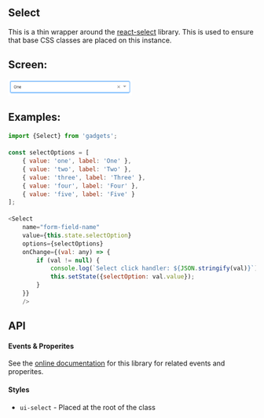 <a name="module_Select"></a>

## Select
This is a thin wrapper around the [react-select](https://www.npmjs.com/package/react-select)
library.  This is used to ensure that base CSS classes are placed
on this instance.

## Screen:
<img src="https://github.com/jmquigley/gadgets/blob/master/images/select.png" width="50%" />

## Examples:

```javascript
import {Select} from 'gadgets';

const selectOptions = [
    { value: 'one', label: 'One' },
    { value: 'two', label: 'Two' },
    { value: 'three', label: 'Three' },
    { value: 'four', label: 'Four' },
    { value: 'five', label: 'Five' }
];

<Select
    name="form-field-name"
    value={this.state.selectOption}
    options={selectOptions}
    onChange={(val: any) => {
        if (val != null) {
            console.log(`Select click handler: ${JSON.stringify(val)}`);
            this.setState({selectOption: val.value});
        }
    }}
    />
```

## API
#### Events & Properites
See the [online documentation](https://github.com/JedWatson/react-select/blob/master/README.md)
for this library for related events and properites.

#### Styles
- `ui-select` - Placed at the root of the class

